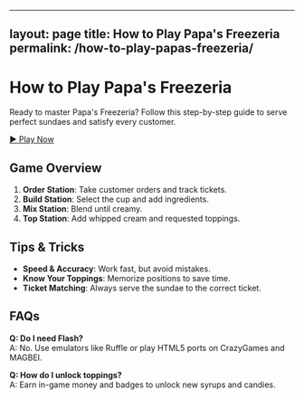 <!-- how-to-play-papas-freezeria.md -->
---
layout: page
title: How to Play Papa's Freezeria
permalink: /how-to-play-papas-freezeria/
---

# How to Play Papa's Freezeria

Ready to master Papa's Freezeria? Follow this step-by-step guide to serve perfect sundaes and satisfy every customer.

[▶️ Play Now](https://magbei.com/play-papas-freezeria-game-online/)

## Game Overview

1. **Order Station**: Take customer orders and track tickets.
2. **Build Station**: Select the cup and add ingredients.
3. **Mix Station**: Blend until creamy.
4. **Top Station**: Add whipped cream and requested toppings.

## Tips & Tricks

- **Speed & Accuracy**: Work fast, but avoid mistakes.
- **Know Your Toppings**: Memorize positions to save time.
- **Ticket Matching**: Always serve the sundae to the correct ticket.

## FAQs

**Q: Do I need Flash?**  
A: No. Use emulators like Ruffle or play HTML5 ports on CrazyGames and MAGBEI.

**Q: How do I unlock toppings?**  
A: Earn in-game money and badges to unlock new syrups and candies.
